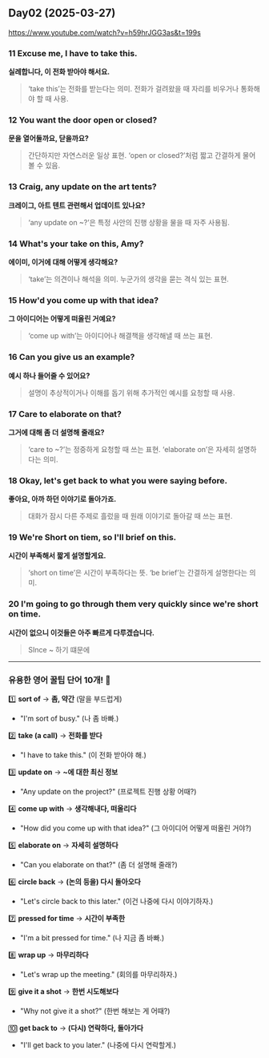 ## Day02 (2025-03-27)
https://www.youtube.com/watch?v=h59hrJGG3as&t=199s


### 11 Excuse me, I have to take this.
**실례합니다, 이 전화 받아야 해서요.**
> ‘take this’는 전화를 받는다는 의미. 전화가 걸려왔을 때 자리를 비우거나 통화해야 할 때 사용.


### 12 You want the door open or closed?
**문을 열어둘까요, 닫을까요?**
> 간단하지만 자연스러운 일상 표현. ‘open or closed?’처럼 짧고 간결하게 물어볼 수 있음.


### 13 Craig, any update on the art tents?
**크레이그, 아트 텐트 관련해서 업데이트 있나요?**
> ‘any update on ~?’은 특정 사안의 진행 상황을 물을 때 자주 사용됨.


### 14 What's your take on this, Amy?
**에이미, 이거에 대해 어떻게 생각해요?**
> ‘take’는 의견이나 해석을 의미. 누군가의 생각을 묻는 격식 있는 표현.


### 15 How'd you come up with that idea?
**그 아이디어는 어떻게 떠올린 거예요?**
> ‘come up with’는 아이디어나 해결책을 생각해낼 때 쓰는 표현.


### 16 Can you give us an example?
**예시 하나 들어줄 수 있어요?**
> 설명이 추상적이거나 이해를 돕기 위해 추가적인 예시를 요청할 때 사용.


### 17 Care to elaborate on that?
**그거에 대해 좀 더 설명해 줄래요?**
> ‘care to ~?’는 정중하게 요청할 때 쓰는 표현. ‘elaborate on’은 자세히 설명하다는 의미.


### 18 Okay, let's get back to what you were saying before.
**좋아요, 아까 하던 이야기로 돌아가죠.**
> 대화가 잠시 다른 주제로 흘렀을 때 원래 이야기로 돌아갈 때 쓰는 표현.


### 19  We're Short on tiem, so I'll brief on this.
**시간이 부족해서 짧게 설명할게요.**
> ‘short on time’은 시간이 부족하다는 뜻. ‘be brief’는 간결하게 설명한다는 의미.


### 20 I'm going to go through them very quickly since we're short on time. 
**시간이 없으니 이것들은 아주 빠르게 다루겠습니다.**
> SInce ~ 하기 떄문에
> 
---

### **유용한 영어 꿀팁 단어 10개!** 🚀

1️⃣ **sort of** → **좀, 약간** (말을 부드럽게)

- "I'm sort of busy." (나 좀 바빠.)

2️⃣ **take (a call)** → **전화를 받다**

- "I have to take this." (이 전화 받아야 해.)

3️⃣ **update on** → **~에 대한 최신 정보**

- "Any update on the project?" (프로젝트 진행 상황 어때?)

4️⃣ **come up with** → **생각해내다, 떠올리다**

- "How did you come up with that idea?" (그 아이디어 어떻게 떠올린 거야?)

5️⃣ **elaborate on** → **자세히 설명하다**

- "Can you elaborate on that?" (좀 더 설명해 줄래?)

6️⃣ **circle back** → **(논의 등을) 다시 돌아오다**

- "Let's circle back to this later." (이건 나중에 다시 이야기하자.)

7️⃣ **pressed for time** → **시간이 부족한**

- "I'm a bit pressed for time." (나 지금 좀 바빠.)

8️⃣ **wrap up** → **마무리하다**

- "Let's wrap up the meeting." (회의를 마무리하자.)

9️⃣ **give it a shot** → **한번 시도해보다**

- "Why not give it a shot?" (한번 해보는 게 어때?)

🔟 **get back to** → **(다시) 연락하다, 돌아가다**

- "I'll get back to you later." (나중에 다시 연락할게.)
